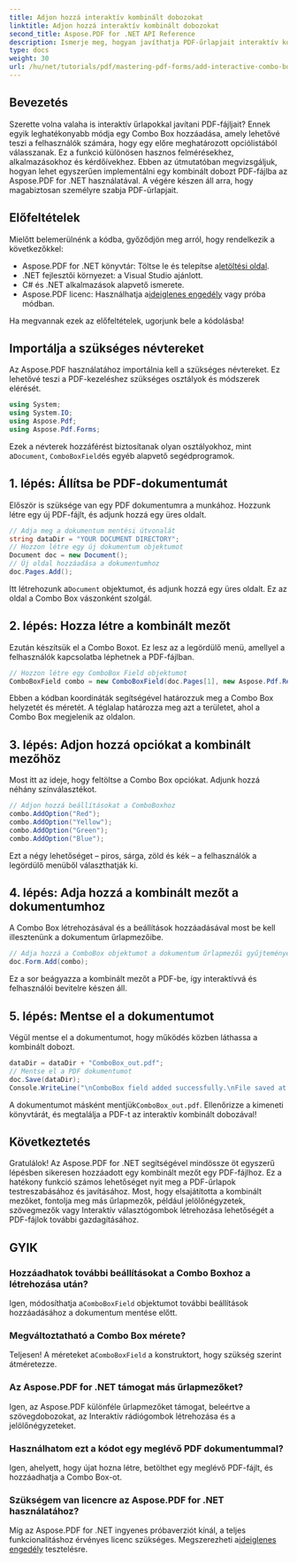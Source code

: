 ```yaml
---
title: Adjon hozzá interaktív kombinált dobozokat
linktitle: Adjon hozzá interaktív kombinált dobozokat
second_title: Aspose.PDF for .NET API Reference
description: Ismerje meg, hogyan javíthatja PDF-űrlapjait interaktív kombinált dobozok hozzáadásával az Aspose.PDF for .NET-hez. Ez a részletes útmutató a dokumentum beállításától a PDF-fájl felhasználóbarát legördülő lehetőségekkel történő elmentéséig mindenre kiterjed.
type: docs
weight: 30
url: /hu/net/tutorials/pdf/mastering-pdf-forms/add-interactive-combo-boxes/
---
```

## Bevezetés

Szerette volna valaha is interaktív űrlapokkal javítani PDF-fájljait? Ennek egyik leghatékonyabb módja egy Combo Box hozzáadása, amely lehetővé teszi a felhasználók számára, hogy egy előre meghatározott opciólistából válasszanak. Ez a funkció különösen hasznos felmérésekhez, alkalmazásokhoz és kérdőívekhez. Ebben az útmutatóban megvizsgáljuk, hogyan lehet egyszerűen implementálni egy kombinált dobozt PDF-fájlba az Aspose.PDF for .NET használatával. A végére készen áll arra, hogy magabiztosan személyre szabja PDF-űrlapjait.

## Előfeltételek

Mielőtt belemerülnénk a kódba, győződjön meg arról, hogy rendelkezik a következőkkel:

-  Aspose.PDF for .NET könyvtár: Töltse le és telepítse a[letöltési oldal](https://releases.aspose.com/pdf/net/).
- .NET fejlesztői környezet: a Visual Studio ajánlott.
- C# és .NET alkalmazások alapvető ismerete.
-  Aspose.PDF licenc: Használhatja a[ideiglenes engedély](https://purchase.aspose.com/temporary-license/) vagy próba módban.

Ha megvannak ezek az előfeltételek, ugorjunk bele a kódolásba!

## Importálja a szükséges névtereket

Az Aspose.PDF használatához importálnia kell a szükséges névtereket. Ez lehetővé teszi a PDF-kezeléshez szükséges osztályok és módszerek elérését.

```csharp
using System;
using System.IO;
using Aspose.Pdf;
using Aspose.Pdf.Forms;
```

 Ezek a névterek hozzáférést biztosítanak olyan osztályokhoz, mint a`Document`, `ComboBoxField`és egyéb alapvető segédprogramok.

## 1. lépés: Állítsa be PDF-dokumentumát

Először is szüksége van egy PDF dokumentumra a munkához. Hozzunk létre egy új PDF-fájlt, és adjunk hozzá egy üres oldalt.

```csharp
// Adja meg a dokumentum mentési útvonalát
string dataDir = "YOUR DOCUMENT DIRECTORY";
// Hozzon létre egy új dokumentum objektumot
Document doc = new Document();
// Új oldal hozzáadása a dokumentumhoz
doc.Pages.Add();
```

 Itt létrehozunk a`Document` objektumot, és adjunk hozzá egy üres oldalt. Ez az oldal a Combo Box vászonként szolgál.

## 2. lépés: Hozza létre a kombinált mezőt

Ezután készítsük el a Combo Boxot. Ez lesz az a legördülő menü, amellyel a felhasználók kapcsolatba léphetnek a PDF-fájlban.

```csharp
// Hozzon létre egy ComboBox Field objektumot
ComboBoxField combo = new ComboBoxField(doc.Pages[1], new Aspose.Pdf.Rectangle(100, 600, 150, 616));
```

Ebben a kódban koordináták segítségével határozzuk meg a Combo Box helyzetét és méretét. A téglalap határozza meg azt a területet, ahol a Combo Box megjelenik az oldalon.

## 3. lépés: Adjon hozzá opciókat a kombinált mezőhöz

Most itt az ideje, hogy feltöltse a Combo Box opciókat. Adjunk hozzá néhány színválasztékot.

```csharp
// Adjon hozzá beállításokat a ComboBoxhoz
combo.AddOption("Red");
combo.AddOption("Yellow");
combo.AddOption("Green");
combo.AddOption("Blue");
```

Ezt a négy lehetőséget – piros, sárga, zöld és kék – a felhasználók a legördülő menüből választhatják ki.

## 4. lépés: Adja hozzá a kombinált mezőt a dokumentumhoz

A Combo Box létrehozásával és a beállítások hozzáadásával most be kell illesztenünk a dokumentum űrlapmezőibe.

```csharp
// Adja hozzá a ComboBox objektumot a dokumentum űrlapmezői gyűjteményéhez
doc.Form.Add(combo);
```

Ez a sor beágyazza a kombinált mezőt a PDF-be, így interaktívvá és felhasználói bevitelre készen áll.

## 5. lépés: Mentse el a dokumentumot

Végül mentse el a dokumentumot, hogy működés közben láthassa a kombinált dobozt.

```csharp
dataDir = dataDir + "ComboBox_out.pdf";
// Mentse el a PDF dokumentumot
doc.Save(dataDir);
Console.WriteLine("\nComboBox field added successfully.\nFile saved at " + dataDir);
```

 A dokumentumot másként mentjük`ComboBox_out.pdf`. Ellenőrizze a kimeneti könyvtárát, és megtalálja a PDF-t az interaktív kombinált dobozával!

## Következtetés

Gratulálok! Az Aspose.PDF for .NET segítségével mindössze öt egyszerű lépésben sikeresen hozzáadott egy kombinált mezőt egy PDF-fájlhoz. Ez a hatékony funkció számos lehetőséget nyit meg a PDF-űrlapok testreszabásához és javításához. Most, hogy elsajátította a kombinált mezőket, fontolja meg más űrlapmezők, például jelölőnégyzetek, szövegmezők vagy Interaktív választógombok létrehozása lehetőségét a PDF-fájlok további gazdagításához.

## GYIK

### Hozzáadhatok további beállításokat a Combo Boxhoz a létrehozása után?
 Igen, módosíthatja a`ComboBoxField` objektumot további beállítások hozzáadásához a dokumentum mentése előtt.

### Megváltoztatható a Combo Box mérete?
 Teljesen! A méreteket a`ComboBoxField` a konstruktort, hogy szükség szerint átméretezze.

### Az Aspose.PDF for .NET támogat más űrlapmezőket?
Igen, az Aspose.PDF különféle űrlapmezőket támogat, beleértve a szövegdobozokat, az Interaktív rádiógombok létrehozása és a jelölőnégyzeteket.

### Használhatom ezt a kódot egy meglévő PDF dokumentummal?
Igen, ahelyett, hogy újat hozna létre, betölthet egy meglévő PDF-fájlt, és hozzáadhatja a Combo Box-ot.

### Szükségem van licencre az Aspose.PDF for .NET használatához?
Míg az Aspose.PDF for .NET ingyenes próbaverziót kínál, a teljes funkcionalitáshoz érvényes licenc szükséges. Megszerezheti a[ideiglenes engedély](https://purchase.aspose.com/temporary-license/) tesztelésre.